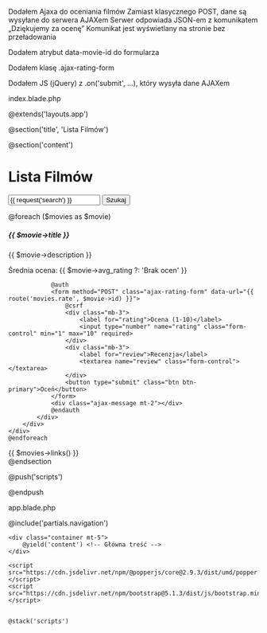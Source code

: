Dodałem Ajaxa do oceniania filmów
Zamiast klasycznego POST, dane są wysyłane do serwera AJAXem
Serwer odpowiada JSON-em z komunikatem  „Dziękujemy za ocenę”
Komunikat jest wyświetlany na stronie bez przeładowania




Dodałem atrybut data-movie-id do formularza

Dodałem klasę .ajax-rating-form

Dodałem JS (jQuery) z .on('submit', ...), który wysyła dane AJAXem



index.blade.php



@extends('layouts.app')

@section('title', 'Lista Filmów')

@section('content')
<h1 class="text-center">Lista Filmów</h1>

<!-- Formularz wyszukiwania -->
<form method="GET" action="{{ route('movies.index') }}" class="mb-4">
    <div class="input-group">
        <input type="text" name="search" class="form-control" placeholder="Wyszukaj film..." value="{{ request('search') }}">
        <button type="submit" class="btn btn-primary">Szukaj</button>
    </div>
</form>

<div class="row">
    @foreach ($movies as $movie)
    <div class="col-md-4">
        <div class="card mb-3">
            <div class="card-body">
                <h5>{{ $movie->title }}</h5>
                <p>{{ $movie->description }}</p>
                <p>Średnia ocena: {{ $movie->avg_rating ?: 'Brak ocen' }}</p>

                @auth
                <form method="POST" class="ajax-rating-form" data-url="{{ route('movies.rate', $movie->id) }}">
                    @csrf
                    <div class="mb-3">
                        <label for="rating">Ocena (1-10)</label>
                        <input type="number" name="rating" class="form-control" min="1" max="10" required>
                    </div>
                    <div class="mb-3">
                        <label for="review">Recenzja</label>
                        <textarea name="review" class="form-control"></textarea>
                    </div>
                    <button type="submit" class="btn btn-primary">Oceń</button>
                </form>
                <div class="ajax-message mt-2"></div>
                @endauth
            </div>
        </div>
    </div>
    @endforeach
</div>

<!-- Linki do paginacji -->
<div class="d-flex justify-content-center mt-4">
    {{ $movies->links() }}
</div>
@endsection

@push('scripts')
<script src="https://code.jquery.com/jquery-3.6.0.min.js"></script>
<script>
$(document).ready(function () {
    // Dodaj CSRF token do wszystkich zapytań AJAX
    $.ajaxSetup({
        headers: {
            'X-CSRF-TOKEN': $('meta[name="csrf-token"]').attr('content')
        }
    });

    $('.ajax-rating-form').on('submit', function (e) {
        e.preventDefault();

        let form = $(this);
        let url = form.data('url'); // pobiera poprawny adres z route()
        let formData = form.serialize();

        $.ajax({
            type: 'POST',
            url: url,
            data: formData,
            success: function (response) {
                form.next('.ajax-message').html(`<div class="alert alert-success">${response.message}</div>`);
            },
            error: function (xhr) {
                let msg = 'Coś poszło nie tak.';
                if (xhr.responseJSON && xhr.responseJSON.message) {
                    msg = xhr.responseJSON.message;
                }
                form.next('.ajax-message').html(`<div class="alert alert-danger">${msg}</div>`);
            }
        });
    });
});
</script>
@endpush




app.blade.php




<!DOCTYPE html>
<html lang="pl">
<head>
    <meta charset="UTF-8">
    <meta name="viewport" content="width=device-width, initial-scale=1.0">
    <title>@yield('title', 'Oceniamy Filmy.pl')</title>
    <link href="https://cdn.jsdelivr.net/npm/bootstrap@5.1.3/dist/css/bootstrap.min.css" rel="stylesheet">
</head>
<body>
    @include('partials.navigation') <!-- Nawigacja -->

    <div class="container mt-5">
        @yield('content') <!-- Główna treść -->
    </div>

    <script src="https://cdn.jsdelivr.net/npm/@popperjs/core@2.9.3/dist/umd/popper.min.js"></script>
    <script src="https://cdn.jsdelivr.net/npm/bootstrap@5.1.3/dist/js/bootstrap.min.js"></script>

    
    @stack('scripts')

</body>
</html>




